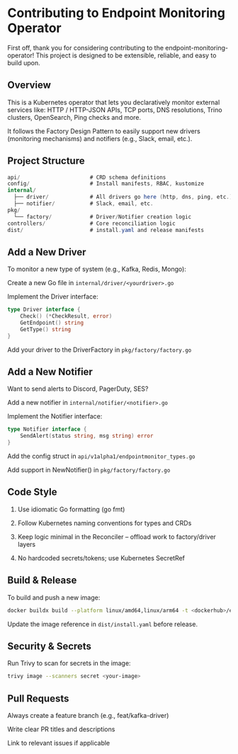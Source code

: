 # Contributing to Endpoint Monitoring Operator

First off, thank you for considering contributing to the endpoint-monitoring-operator! 
This project is designed to be extensible, reliable, and easy to build upon.

## Overview

This is a Kubernetes operator that lets you declaratively monitor external services like: HTTP / HTTP-JSON APIs, TCP ports, DNS resolutions, Trino clusters, OpenSearch, Ping checks and more.

It follows the Factory Design Pattern to easily support new drivers (monitoring mechanisms) and notifiers (e.g., Slack, email, etc.).


## Project Structure

```csharp
api/                      # CRD schema definitions
config/                   # Install manifests, RBAC, kustomize
internal/
  ├── driver/             # All drivers go here (http, dns, ping, etc.)
  ├── notifier/           # Slack, email, etc.
pkg/
  └── factory/            # Driver/Notifier creation logic
controllers/              # Core reconciliation logic
dist/                     # install.yaml and release manifests
```


## Add a New Driver

To monitor a new type of system (e.g., Kafka, Redis, Mongo):

Create a new Go file in `internal/driver/<yourdriver>.go`

Implement the Driver interface:

```go
type Driver interface {
    Check() (*CheckResult, error)
    GetEndpoint() string
    GetType() string
}
```

Add your driver to the DriverFactory in `pkg/factory/factory.go`

## Add a New Notifier

Want to send alerts to Discord, PagerDuty, SES?

Add a new notifier in `internal/notifier/<notifier>.go`

Implement the Notifier interface:

```go
type Notifier interface {
    SendAlert(status string, msg string) error
}
```

Add the config struct in `api/v1alpha1/endpointmonitor_types.go`

Add support in NewNotifier() in `pkg/factory/factory.go`


## Code Style

1. Use idiomatic Go formatting (go fmt)

2. Follow Kubernetes naming conventions for types and CRDs

3. Keep logic minimal in the Reconciler – offload work to factory/driver layers

4. No hardcoded secrets/tokens; use Kubernetes SecretRef

## Build & Release
To build and push a new image:

```sh
docker buildx build --platform linux/amd64,linux/arm64 -t <dockerhub>/endpoint-monitoring-operator:<tag> --push .
```

Update the image reference in `dist/install.yaml` before release.

## Security & Secrets

Run Trivy to scan for secrets in the image:

```bash
trivy image --scanners secret <your-image>
```

## Pull Requests
Always create a feature branch (e.g., feat/kafka-driver)

Write clear PR titles and descriptions

Link to relevant issues if applicable


